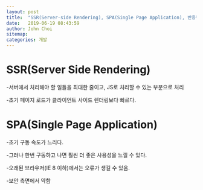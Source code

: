 ```yaml
---
layout: post
title:  "SSR(Server-side Rendering), SPA(Single Page Application), 반응형 웹"
date:   2019-06-19 08:43:59
author: John Choi
sitemap:
categories: 개발
---
```


# SSR(Server Side Rendering)

-서버에서 처리해야 할 일들을 최대한 줄이고, JS로 처리할 수 있는 부분으로 처리

-초기 페이지 로드가 클라이언트 사이드 렌더링보다 빠르다.

# SPA(Single Page Application)

-초기 구동 속도가 느리다.

-그러나 한번 구동하고 나면 훨씬 더 좋은 사용성을 느낄 수 있다.

-오래된 브라우저(IE 8 이하)에서는 오류가 생길 수 있음.

-보안 측면에서 약함


